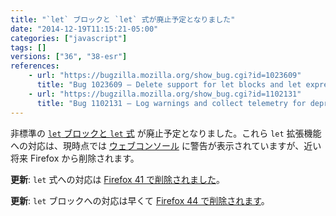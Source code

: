 ```yaml
---
title: "`let` ブロックと `let` 式が廃止予定となりました"
date: "2014-12-19T11:15:21-05:00"
categories: ["javascript"]
tags: []
versions: ["36", "38-esr"]
references:
    - url: "https://bugzilla.mozilla.org/show_bug.cgi?id=1023609"
      title: "Bug 1023609 – Delete support for let blocks and let expressions for ES6"
    - url: "https://bugzilla.mozilla.org/show_bug.cgi?id=1102131"
      title: "Bug 1102131 – Log warnings and collect telemetry for deprecated let blocks and let expressions"
---
```

非標準の [`let` ブロックと `let` 式](https://developer.mozilla.org/docs/Web/JavaScript/Reference/Statements/let#Non-standard_let_extensions) が廃止予定となりました。これら `let` 拡張機能への対応は、現時点では [ウェブコンソール](https://developer.mozilla.org/docs/Tools/Web_Console) に警告が表示されていますが、近い将来 Firefox から削除されます。

**更新**: `let` 式への対応は [Firefox 41 で削除されました](https://www.fxsitecompat.dev/ja/docs/2015/let-expression-support-has-been-dropped/)。

**更新**: `let` ブロックへの対応は早くて [Firefox 44 で削除されます](https://www.fxsitecompat.dev/ja/docs/2015/let-block-support-will-be-dropped/)。
